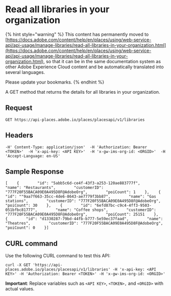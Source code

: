 # Read all libraries in your organization

{% hint style="warning" %}
This content has permanently moved to [https://docs.adobe.com/content/help/en/places/using/web-service-api/api-usage/manage-libraries/read-all-libraries-in-your-organization.html](https://docs.adobe.com/content/help/en/places/using/web-service-api/api-usage/manage-libraries/read-all-libraries-in-your-organization.html), so that it can be in the same documentation system as other Adobe Experience Cloud content and be automatically translated into several languages.

Please update your bookmarks.
{% endhint %}

A GET method that returns the details for all libraries in your organization.

## Request <a id="request"></a>

```text
GET https://api-places.adobe.io/places/placesapi/v1/libraries
```

## Headers <a id="headers"></a>

```text
-H' Content-Type: application/json'  -H 'Authorization: Bearer <TOKEN>'  -H 'x-api-key: <API KEY>'  -H 'x-gw-ims-org-id: <ORGID>'  -H 'Accept-Language: en-US'
```

## Sample Response <a id="sample-response"></a>

```text
[    {        "id": "5abb5c6d-ce4f-43f3-a253-120ae883777f",        "name": "Restaurants",        "customerID": "777F20F55BACA09E0A495D8F@AdobeOrg",        "poiCount": 1    },    {        "id": ""9aa7f663-35cc-4de6-8643-ae7779f3bb87",        "name": "Gas stations",        "customerID": "777F20F55BACA09E0A495D8F@AdobeOrg",        "poiCount": 30    },    {        "id": "6efd87bc-c9c4-4ff3-9503-051bfbc81777",        "name": "Coffee shops",        "customerID": "777F20F55BACA09E0A495D8F@AdobeOrg",        "poiCount": 25151    },    {        "id": "d1330287-79bd-44fb-b777-5e59ec37faad",        "name": "Theatres",        "customerID": "777F20F55BACA09E0A495D8F@AdobeOrg",        "poiCount": 0    }]
```

## CURL command <a id="curl-command"></a>

Use the following CURL command to test this API:

```text
curl -X GET 'https://api-places.adobe.io/places/placesapi/v1/libraries' -H 'x-api-key: <API KEY>' -H 'Authorization: Bearer <TOKEN>' -H 'x-gw-ims-org-id: <ORGID>'
```

**Important**: Replace variables such as `<API KEY>`, `<TOKEN>,` and `<ORGID>` with actual values.

